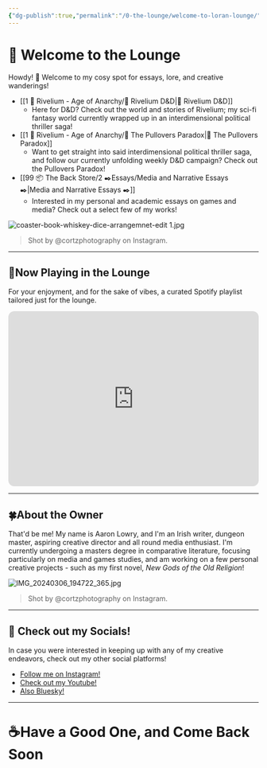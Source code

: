 ```yaml
---
{"dg-publish":true,"permalink":"/0-the-lounge/welcome-to-loran-lounge/","tags":["gardenEntry"],"created":"2025-05-30T15:12:28.147+02:00","updated":"2025-10-03T15:04:45.401+02:00"}
---
```


# 🥃 Welcome to the Lounge

Howdy! 👋 Welcome to my cosy spot for essays, lore, and creative wanderings!

- [[1 🎲 Rivelium - Age of Anarchy/🎲 Rivelium D&D\|🎲 Rivelium D&D]]
	- Here for D&D? Check out the world and stories of Rivelium; my sci-fi fantasy world currently wrapped up in an interdimensional political thriller saga!
- [[1 🎲 Rivelium - Age of Anarchy/💫 The Pullovers Paradox\|💫 The Pullovers Paradox]]
	- Want to get straight into said interdimensional political thriller saga, and follow our currently unfolding weekly D&D campaign? Check out the Pullovers Paradox!
- [[99 📦 The Back Store/2 ✒️Essays/Media and Narrative Essays ✒️\|Media and Narrative Essays ✒️]]
	- Interested in my personal and academic essays on games and media? Check out a select few of my works!

![coaster-book-whiskey-dice-arrangemnet-edit 1.jpg](/img/user/99%20%F0%9F%93%A6%20The%20Back%20Store/Images/coaster-book-whiskey-dice-arrangemnet-edit%201.jpg)

> Shot by @cortzphotography on Instagram.

- - - - 
## 🎷Now Playing in the Lounge

For your enjoyment, and for the sake of vibes, a curated Spotify playlist tailored just for the lounge.

<iframe style="border-radius:12px" src="https://open.spotify.com/embed/playlist/5yGYQHlsVjnizFt0j9L0Mv?utm_source=generator" width="100%" height="352" frameBorder="0" allowfullscreen="" allow="autoplay; clipboard-write; encrypted-media; fullscreen; picture-in-picture" loading="lazy"></iframe>

- - - - 
## 🍀About the Owner

That'd be me! My name is Aaron Lowry, and I'm an Irish writer, dungeon master, aspiring creative director and all round media enthusiast. I'm currently undergoing a masters degree in comparative literature, focusing particularly on media and games studies, and am working on a few personal creative projects - such as my first novel, *New Gods of the Old Religion*!

![IMG_20240306_194722_365.jpg](/img/user/99%20%F0%9F%93%A6%20The%20Back%20Store/Images/IMG_20240306_194722_365.jpg)

> Shot by @cortzphotography on Instagram.

- - - - 
## 📱 Check out my Socials!

In case you were interested in keeping up with any of my creative endeavors, check out my other social platforms!

- [Follow me on Instagram!](https://www.instagram.com/loran_acd/)
- [Check out my Youtube!](https://www.youtube.com/@Loran_Loran)
- [Also Bluesky!](https://bsky.app/profile/loranloran.bsky.social)

- - - - - 
# ☕Have a Good One, and Come Back Soon